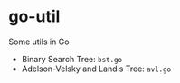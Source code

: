# go-util
Some utils in Go
- Binary Search Tree: `bst.go`
- Adelson-Velsky and Landis Tree: `avl.go`
